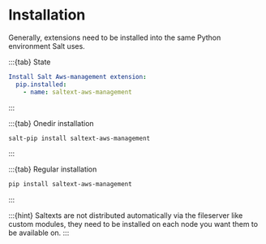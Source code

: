 # Installation

Generally, extensions need to be installed into the same Python environment Salt uses.

:::{tab} State
```yaml
Install Salt Aws-management extension:
  pip.installed:
    - name: saltext-aws-management
```
:::

:::{tab} Onedir installation
```bash
salt-pip install saltext-aws-management
```
:::

:::{tab} Regular installation
```bash
pip install saltext-aws-management
```
:::

:::{hint}
Saltexts are not distributed automatically via the fileserver like custom modules, they need to be installed
on each node you want them to be available on.
:::
